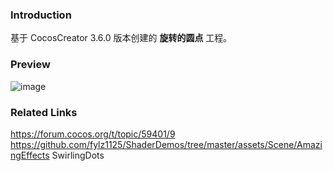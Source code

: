 ### Introduction
基于 CocosCreator 3.6.0 版本创建的 **旋转的圆点** 工程。

### Preview
![image](../../../gif/202207/2022070406.gif)

### Related Links
https://forum.cocos.org/t/topic/59401/9        
https://github.com/fylz1125/ShaderDemos/tree/master/assets/Scene/AmazingEffects SwirlingDots